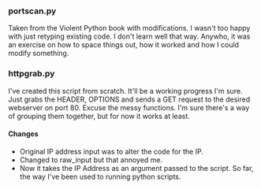 ### portscan.py

Taken from the Violent Python book with modifications. I wasn't too happy with just retyping existing code. I don't learn well that way. Anywho, it was an exercise on how to space things out, how it worked and how I could modify something. 

### httpgrab.py

I've created this script from scratch. It'll be a working progress I'm sure. Just grabs the HEADER, OPTIONS and sends a GET request to the desired webserver on port 80. Excuse the messy functions. I'm sure there's a way of grouping them together, but for now it works at least.

#### Changes
* Original IP address input was to alter the code for the IP. 
* Changed to raw_input but that annoyed me.
* Now it takes the IP Address as an argument passed to the script. So far, the way I've been used to running python scripts. 
